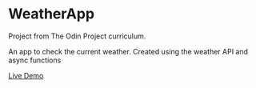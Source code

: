 # WeatherApp
Project from The Odin Project curriculum.

An app to check the current weather. Created using the weather API and async functions


[Live Demo](https://vharastei.github.io/Library/)
